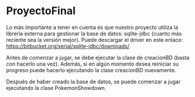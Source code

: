 # ProyectoFinal

Lo más importante a tener en cuenta es que nuestro proyecto utiliza la librería externa para gestionar la base de datos: sqlite-jdbc (cuanto más reciente sea la versión mejor).
Puede descargar el driver en este enlace: https://bitbucket.org/xerial/sqlite-jdbc/downloads/

Antes de comenzar a jugar, se debe ejecutar la clase de creacionBD (basta con hacerlo una vez).
Además, si en algún momento desea reiniciar su progreso puede hacerlo ejecutando la clase creacionBD nuevamente.

Después de haber creado la base de datos, se puede comenzar a jugar ejecutando la clase PokemonShowdown.
